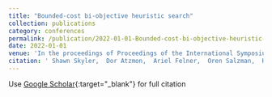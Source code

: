 ```yaml
---
title: "Bounded-cost bi-objective heuristic search"
collection: publications
category: conferences
permalink: /publication/2022-01-01-Bounded-cost-bi-objective-heuristic-search
date: 2022-01-01
venue: 'In the proceedings of Proceedings of the International Symposium on Combinatorial Search'
citation: ' Shawn Skyler,  Dor Atzmon,  Ariel Felner,  Oren Salzman,  Han Zhang,  Sven Koenig,  William Yeoh,  Carlos Ulloa, &quot;Bounded-cost bi-objective heuristic search.&quot; In the proceedings of Proceedings of the International Symposium on Combinatorial Search, 2022.'
---
```

Use [Google Scholar](https://scholar.google.com/scholar?q=Bounded+cost+bi+objective+heuristic+search){:target="_blank"} for full citation